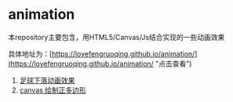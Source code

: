 # animation

本repository主要包含，用HTML5/Canvas/Js结合实现的一些动画效果

具体地址为：[https://lovefengruoqing.github.io/animation/](https://lovefengruoqing.github.io/animation/ "点击查看")

1. [足球下落动画效果](https://lovefengruoqing.github.io/animation/fall-football/ "点击进入demo")
2. [canvas 绘制正多边形](https://lovefengruoqing.github.io/animation/regularPolygon/ "点击进入demo")
